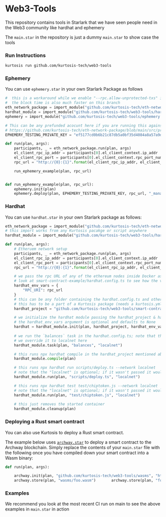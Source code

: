 # Web3-Tools

This repository contains tools in Starlark that we have seen people need in the Web3 community like hardhat and ephemery

The `main.star` in the repository is just a dummy `main.star` to show case the tools

### Run Instructions

```bash
kurtosis run github.com/kurtosis-tech/web3-tools
```

### Ephemery

You can use `ephemery.star` in your own Starlark Package as follows

```py
#  this is a workaround while we enable "--rpc.allow-unprotected-txs" in geth
#  the block time is also much faster on this branch
eth_network_package = import_module("github.com/kurtosis-tech/eth-network-package/main.star")
hardhat_module = import_module("github.com/kurtosis-tech/web3-tools/hardhat.star")
ephemery = import_module("github.com/kurtosis-tech/web3-tools/ephemery.star")

# This can be any prefunded acocunt here if you are running this against the eth-network-package
# https://github.com/kurtosis-tech/eth-network-package/blob/main/src/prelaunch_data_generator/genesis_constants/genesis_constants.star#L13
EPHEMERY_TESTING_PRIVATE_KEY = "ef5177cd0b6b21c87db5a0bf35d4084a8a57a9d6a064f86d51ac85f2b873a4e2"

def run(plan, args):
    participants, _ = eth_network_package.run(plan, args)
    el_client_rpc_ip_addr = participants[0].el_client_context.ip_addr
    el_client_rpc_port = participants[0].el_client_context.rpc_port_num
    rpc_url = "http://{0}:{1}".format(el_client_rpc_ip_addr, el_client_rpc_port)

    run_ephemery_example(plan, rpc_url)


def run_ephemery_example(plan, rpc_url):
    ephemery.init(plan)
    ephemery.deploy(plan, EPHEMERY_TESTING_PRIVATE_KEY, rpc_url, "_manager")
```

### Hardhat

You can use `hardhat.star` in  your own Starlark package as follows:

```py
eth_network_package = import_module("github.com/kurtosis-tech/eth-network-package/main.star")
# this import works from any Kurtosis pacakge or script anywhere
hardhat_module = import_module("github.com/kurtosis-tech/web3-tools/hardhat.star")

def run(plan, args):
    # Etheruem network setup
    participants, _ = eth_network_package.run(plan, args)
    el_client_rpc_ip_addr = participants[0].el_client_context.ip_addr
    el_client_rpc_port = participants[0].el_client_context.rpc_port_num
    rpc_url = "http://{0}:{1}".format(el_client_rpc_ip_addr, el_client_rpc_port)

    # we pass the rpc URL of any of the ethereum nodes inside Docker as environment variables
    # look at smart-contract-example/hardhat.config.ts to see how the variable is read and passed further
    hardhat_env_vars = {
        "RPC_URI": rpc_url
    }
    # this can be any folder containing the hardhat.config.ts and other hardhat files
    # this has to be a part of a Kurtosis package (needs a kurtosis.yml) at root
    hardhat_project = "github.com/kurtosis-tech/web3-tools/smart-contract-example"

    # we initialize the hardhat module passing the hardhat_project & hardhat_env_vars
    # the hardhat_env_vars argument is optional and defaults to None
    hardhat = hardhat_module.init(plan, hardhat_project, hardhat_env_vars)
    
    # we run the `balances` task in the hardhat.config.ts; note that the default network is `local`
    # we override it to localnet here
    hardhat_module.task(plan, "balances", "localnet")

    # this runs npx hardhat compile in the hardhat_project mentioned above
    hardhat_module.compile(plan)

    # this runs npx hardhat run scripts/deploy.ts --network localnet
    # note that the "localnet" is optional; if it wasn't passed it would have defaulted to local
    hardhat_module.run(plan, "scripts/deploy.ts", "localnet")

    # this runs npx hardhat test test/chiptoken.js --network localnet
    # note that the "localnet" is optional; if it wasn't passed it would have defaulted to local
    hardhat_module.run(plan, "test/chiptoken.js", "localnet")
    
    # this just removes the started container
    hardhat_module.cleanup(plan)
```
### Deploying a Rust smart contract
You can also use Kurtosis to deploy a Rust smart contract. 

The example below uses [`archway.star`](https://github.com/kurtosis-tech/web3-tools/blob/gyani/archway/archway.star) to deploy a smart contract to the Archway blockchain. Simply replace the contents of your `main.star` file with the following once you have compiled down your smart contract into a Wasm binary:
```py
def run(plan, args):

    archway.init(plan, "github.com/kurtosis-tech/web3-tools/wasms", "http://this-node-doesnt.exist")	    archway.init(plan, "github.com/kurtosis-tech/web3-tools/wasms", "http://this-node-doesnt.exist")
    archway.store(plan, "wasms/foo.wasm")	    archway.store(plan, "foo.wasm")
```
### Examples

We recommend you look at the most recent CI run on main to see the above examples in `main.star` in action
